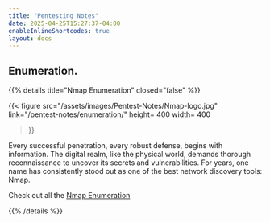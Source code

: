 ```yaml
---
title: "Pentesting Notes"
date: 2025-04-25T15:27:37-04:00
enableInlineShortcodes: true
layout: docs
---
```



## Enumeration.



{{% details title="Nmap Enumeration" closed="false" %}}


{{< figure
  src="/assets/images/Pentest-Notes/Nmap-logo.jpg"
  link="/pentest-notes/enumeration/"
  height= 400
  width= 400
>}}


Every successful penetration, every robust defense, begins with information. The digital realm, like the physical world, demands thorough reconnaissance to uncover its secrets and vulnerabilities. For years, one name has consistently stood out as one of the best network discovery tools: Nmap.

Check out all the [Nmap Enumeration](/pentest-notes/enumeration/)

{{% /details %}}